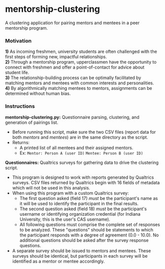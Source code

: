 # mentorship-clustering
A clustering application for pairing mentors and mentees in a peer mentorship program.  

### Motivation  
**1)** As incoming freshmen, university students are often challenged with the first steps of forming new, impactful relationships.  
**2)** Through a mentorship program, upperclassmen have the opportunity to connect with freshmen and offer a point-of-contact for advice about student life.  
**3)** The relationship-building process can be optimally facilitated by matching mentors and mentees with common interests and personalities.  
**4)** By algorithmically matching mentees to mentors, assignments can be determined without human bias.

### Instructions  
**mentorship-clustering.py:** Questionnaire parsing, clustering, and generation of pairings list.  
- Before running this script, make sure the two CSV files (report data for both *mentors* and *mentees*) are in the same directory as the script.  
- Returns:  
  - A printed list of all mentees and their assigned mentors.
  - Ex: `Mentor: Person A (user ID)` `Mentee: Person B (user ID)`  

**Questionnaires:** Qualtrics surveys for gathering data to drive the clustering script.  
- This program is designed to work with reports generated by Qualtrics surveys. CSV files returned by Qualtrics begin with 16 fields of metadata which will not be used in this analysis.  
- When using this program with a custom Qualtrics survey:  
  - The first question asked (field 17) *must* be the participant's name as it will be used to identify the participant in the final results.  
  - The second question asked (field 18) *must* be the participant's username or identifying organization credential (for Indiana University, this is the user's CAS username).  
  - All following questions must comprise the complete set of responses to be analyzed. These "questions" should be statements to which the participant responds with a degree of agreement (0.0 - 10.0). No additional questions should be asked after the survey response questions.  
- A separate survey should be issued to mentors and mentees. These surveys should be identical, but participants in each survey will be identified as a mentor or mentee accordingly.

